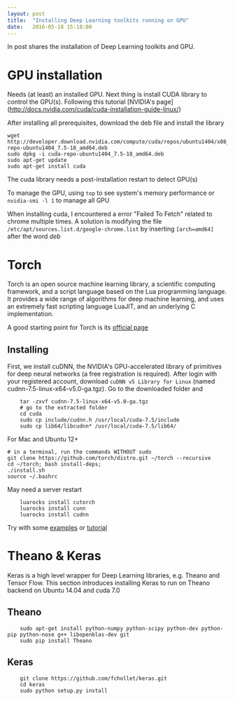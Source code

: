 ```yaml
---
layout: post
title:  "Installing Deep Learning toolkits running on GPU"
date:   2016-05-18 15:18:00
---
```


In post shares the installation of Deep Learning toolkits and GPU.

# GPU installation
Needs (at least) an installed GPU. Next thing is install CUDA library to control the GPU(s). Following this tutorial [NVIDIA's page] (http://docs.nvidia.com/cuda/cuda-installation-guide-linux/)

After installing all prerequisites, download the deb file and install the library
        
    wget http://developer.download.nvidia.com/compute/cuda/repos/ubuntu1404/x86_64/cuda-repo-ubuntu1404_7.5-18_amd64.deb
    sudo dpkg -i cuda-repo-ubuntu1404_7.5-18_amd64.deb
    sudo apt-get update
    sudo apt-get install cuda

The cuda library needs a post-installation restart to detect GPU(s)

To manage the GPU, using `top` to see system's memory performance or `nvidia-smi -l 1` to manage all GPU

When installing cuda, I encountered a error "Failed To Fetch" related to chrome multiple times. A solution is modifying the file `/etc/apt/sources.list.d/google-chrome.list` by inserting `[arch=amd64]` after the word *deb*

# Torch
Torch is an open source machine learning library, a scientific computing framework, and a script language based on the Lua programming language. It provides a wide range of algorithms for deep machine learning, and uses an extremely fast scripting language LuaJIT, and an underlying C implementation.

A good starting point for Torch is  its [official page](http://torch.ch/docs/getting-started.html)

## Installing
First, we install cuDNN, the NVIDIA's GPU-accelerated library of primitives for deep neural networks (a free registration is required). After login with your registered account, download `cuDNN v5 Library for Linux` (named cudnn-7.5-linux-x64-v5.0-ga.tgz). Go to the downloaded folder and 
        
        tar -zxvf cudnn-7.5-linux-x64-v5.0-ga.tgz
        # go to the extracted folder
        cd cuda
        sudo cp include/cudnn.h /usr/local/cuda-7.5/include
        sudo cp lib64/libcudnn* /usr/local/cuda-7.5/lib64/
        
For Mac and Ubuntu 12+
    
    # in a terminal, run the commands WITHOUT sudo
    git clone https://github.com/torch/distro.git ~/torch --recursive
    cd ~/torch; bash install-deps;
    ./install.sh
    source ~/.bashrc
    
May need a server restart
        
        luarocks install cutorch
        luarocks install cunn
        luarocks install cudnn
        
Try with some [examples](http://torch.ch/docs/five-simple-examples.html) or [tutorial](http://torch.ch/docs/tutorials.html)

# Theano & Keras
Keras is a high level wrapper for Deep Learning libraries, e.g. Theano and Tensor Flow. This section introduces installing Keras to run on Theano backend on Ubuntu 14.04 and cuda 7.0
## Theano
        
        sudo apt-get install python-numpy python-scipy python-dev python-pip python-nose g++ libopenblas-dev git
        sudo pip install Theano
        
## Keras
        
        git clone https://github.com/fchollet/keras.git
        cd keras
        sudo python setup.py install
        
